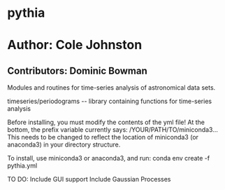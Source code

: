 # pythia
# Author: Cole Johnston


## Contributors: Dominic Bowman


Modules and routines for time-series analysis of astronomical data sets.


timeseries/periodograms -- library containing functions for time-series analysis


Before installing, you must modify the contents of the yml file!
At the bottom, the prefix variable currently says: /YOUR/PATH/TO/miniconda3...
This needs to be changed to reflect the location of miniconda3 (or anaconda3)
in your directory structure.

To install, use miniconda3 or anaconda3, and run:
        conda env create -f pythia.yml


TO DO:
  Include GUI support
  Include Gaussian Processes
